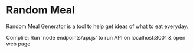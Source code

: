 # Random Meal
Random Meal Generator is a tool to help get ideas of what to eat everyday.

Complile:
Run 'node endpoints/api.js' to run API on localhost:3001 & open web page
